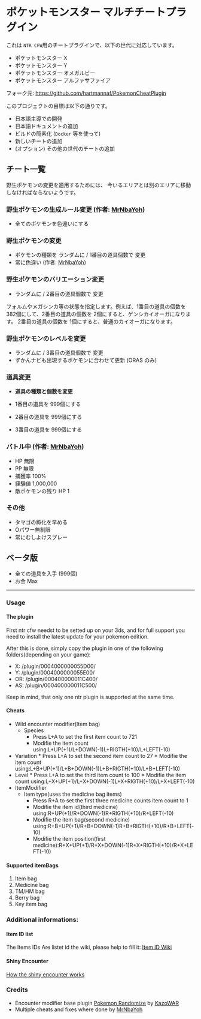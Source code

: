 # ポケットモンスター マルチチートプラグイン

これは `NTR CFW`用のチートプラグインで、以下の世代に対応しています。

* ポケットモンスター X
* ポケットモンスター Y
* ポケットモンスター オメガルビー
* ポケットモンスター アルファサファイア

フォーク元: https://github.com/hartmannaf/PokemonCheatPlugin

このプロジェクトの目標は以下の通りです。

* 日本語主導での開発
* 日本語ドキュメントの追加
* ビルドの簡素化 (`Docker` 等を使って)
* 新しいチートの追加
* (オプション) その他の世代のチートの追加

## チート一覧
野生ポケモンの変更を適用するためには、
今いるエリアとは別のエリアに移動しなければならないようです。

### 野生ポケモンの生成ルール変更 (作者: [MrNbaYoh](https://github.com/MrNbaYoh))

* 全てのポケモンを色違いにする

### 野生ポケモンの変更
* ポケモンの種類を ランダムに / 1番目の道具個数で 変更
* 常に色違い (作者: [MrNbaYoh](https://github.com/MrNbaYoh))

### 野生ポケモンのバリエーション変更
* ランダムに / 2番目の道具個数で 変更

フォルムやメガシンカ等の状態を指定します。例えば、1番目の道具の個数を
382個にして、2番目の道具の個数を 2個にすると、ゲンシカイオーガになります。
2番目の道具の個数を 1個にすると、普通のカイオーガになります。

### 野生ポケモンのレベルを変更
* ランダムに / 3番目の道具個数で 変更
* ずかんナビも出現するポケモンに合わせて更新 (ORAS のみ)


### 道具変更
* **道具の種類と個数を変更**

* 1番目の道具を 999個にする
* 2番目の道具を 999個にする
* 3番目の道具を 999個にする

### バトル中 (作者: [MrNbaYoh](https://github.com/MrNbaYoh))
* HP 無限
* PP 無限
* 捕獲率 100%
* 経験値 1,000,000
* 敵ポケモンの残り HP 1

### その他
* タマゴの孵化を早める
* Oパワー無制限
* 常にむしよけスプレー

## ベータ版
* 全ての道具を入手 (999個)
* お金 Max

-------------------------------------------------------------------

### Usage

#### The plugin

First ntr cfw needst to be setted up on your 3ds, and for full support you need to install the latest update for your pokemon edition.

After this is done, simply copy the plugin in one of the following folders(depending on your game):

* X:  /plugin/0004000000055D00/
* Y:  /plugin/0004000000055E00/
* OR: /plugin/000400000011C400/
* AS: /plugin/000400000011C500/

Keep in mind, that only one ntr plugin is supported at the same time.

#### Cheats

* Wild encounter modifier(Item bag)
   * Species
       * Press L+A to set the first item count to 721
       * Modifie the item count using:L+UP(+1)/L+DOWN(-1)L+RIGTH(+10)/L+LEFT(-10) 
 * Variation
       * Press L+A to set the second item count to 27
       * Modifie the item count using:L+B+UP(+1)/L+B+DOWN(-1)L+B+RIGTH(+10)/L+B+LEFT(-10) 
 * Level
       * Press L+A to set the third item count to 100
       * Modifie the item count using:L+X+UP(+1)/L+X+DOWN(-1)L+X+RIGTH(+10)/L+X+LEFT(-10) 
* ItemModifier
    * Item type(uses the medicine bag items)
        * Press R+A to set the first three medicine counts item count to 1
        * Modifie the item id(third medicine) using:R+UP(+1)/R+DOWN(-1)R+RIGTH(+10)/R+LEFT(-10)
        * Modifie the item bag(second medicine) using:R+B+UP(+1)/R+B+DOWN(-1)R+B+RIGTH(+10)/R+B+LEFT(-10)  
        * Modifie the item position(first medicine):R+X+UP(+1)/R+X+DOWN(-1)R+X+RIGTH(+10)/R+X+LEFT(-10)


#### Supported itemBags

1. Item bag
2. Medicine bag
3. TM/HM bag
4. Berry bag
5. Key item bag


### Additional informations:

#### Item ID list

The Items IDs Are listet id the wiki, please help to fill it:
[Item ID Wiki](https://github.com/hartmannaf/PokemonCheatPlugin/wiki/itemList)

#### Shiny Encounter
[How the shiny encounter works](https://github.com/hartmannaf/PokemonCheatPlugin/wiki/Shiny-PID-Calculation)

### Credits
* Encounter modifier base plugin [Pokemon Randomize](https://gbatemp.net/threads/pokemon-randomize-a-pokemon-x-y-or-as-ntr-cfw-plugin.397096/) by [KazoWAR](https://gbatemp.net/members/kazowar.133086/)
* Multiple cheats and fixes where done by [MrNbaYoh](https://github.com/MrNbaYoh)
